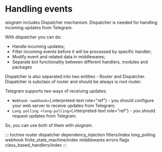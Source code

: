 # Handling events

*aiogram* includes Dispatcher mechanism. Dispatcher is needed for
handling incoming updates from Telegram.

With dispatcher you can do:

-   Handle incoming updates;
-   Filter incoming events before it will be processed by specific
    handler;
-   Modify event and related data in middlewares;
-   Separate bot functionality between different handlers, modules and
    packages

Dispatcher is also separated into two entities - Router and Dispatcher.
Dispatcher is subclass of router and should be always is root router.

Telegram supports two ways of receiving updates:

-   `Webhook <webhook>`{.interpreted-text role="ref"} - you should
    configure your web server to receive updates from Telegram;
-   `Long polling <long-polling>`{.interpreted-text role="ref"} - you
    should request updates from Telegram.

So, you can use both of them with *aiogram*.

::: toctree
router dispatcher dependency_injection filters/index long_polling
webhook finite_state_machine/index middlewares errors flags
class_based_handlers/index
:::
